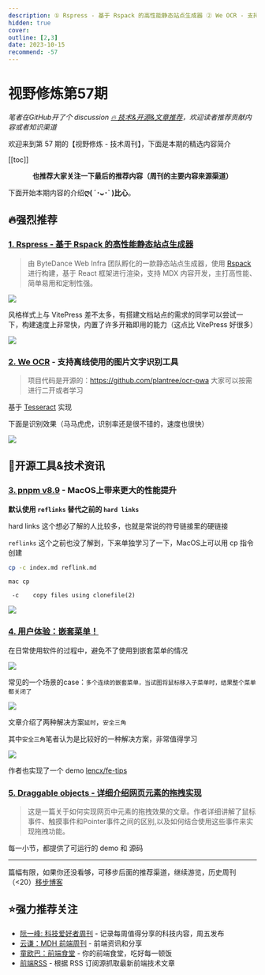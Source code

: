 ```yaml
---
description: ① Rspress - 基于 Rspack 的高性能静态站点生成器 ② We OCR - 支持离线使用的图片文字识别工具 ③ pnpm v8.9 - MacOS上带来更大的性能提升 ④ 用户体验：嵌套菜单！ ⑤ Draggable objects - 详细介绍网页元素的拖拽实现
hidden: true
cover:
outline: [2,3]
date: 2023-10-15
recommend: -57
---
```


# 视野修炼第57期
*笔者在GitHub开了个 discussion [🔥 技术&开源&文章推荐](https://github.com/ATQQ/sugar-blog/discussions/123)，欢迎读者推荐贡献内容或者知识渠道*

欢迎来到第 57 期的【视野修炼 - 技术周刊】，下面是本期的精选内容简介

[[toc]]

<center>

**​也推荐大家关注一下最后的推荐内容（周刊的主要内容来源渠道）**
</center>

下面开始本期内容的介绍**ღ( ´･ᴗ･` )比心**。
## 🔥强烈推荐
### [1. Rspress - 基于 Rspack 的高性能静态站点生成器](https://mp.weixin.qq.com/s/VOei4yfwBkRRDOGRhBXbJA)

>由 ByteDance Web Infra 团队孵化的一款静态站点生成器，使用 [Rspack](https://www.rspack.dev/) 进行构建，基于 React 框架进行渲染，支持 MDX 内容开发，主打高性能、简单易用和定制性强。

![](https://img.cdn.sugarat.top/mdImg/MTY5NzM1NDgwOTUxOA==697354809518)

风格样式上与 VitePress 差不太多，有搭建文档站点的需求的同学可以尝试一下，构建速度上非常快，内置了许多开箱即用的能力（这点比 VitePress 好很多）

![](https://img.cdn.sugarat.top/mdImg/MTY5NzM1NDU4NzM0Mw==697354587343)

### [2. We OCR](https://ocr.plantree.me/ocr) - 支持离线使用的图片文字识别工具
>项目代码是开源的：https://github.com/plantree/ocr-pwa 大家可以按需进行二开或者学习

基于 [Tesseract](https://github.com/tesseract-ocr/tesseract) 实现

下面是识别效果（马马虎虎，识别率还是很不错的，速度也很快）

![](https://img.cdn.sugarat.top/mdImg/MTY5NzM1NTI1MzY3NQ==697355253675)

## 🔧开源工具&技术资讯
### [3. pnpm v8.9](https://github.com/pnpm/pnpm/releases/tag/v8.9.0) - MacOS上带来更大的性能提升

**默认使用 `reflinks` 替代之前的 `hard links`**

hard links 这个想必了解的人比较多，也就是常说的符号链接里的硬链接

`reflinks` 这个之前也没了解到，下来单独学习了一下，MacOS上可以用 cp 指令创建
```sh
cp -c index.md reflink.md
```
```
mac cp

 -c    copy files using clonefile(2)
```

![](https://img.cdn.sugarat.top/mdImg/MTY5NzM1NzMxOTg4MA==697357319880)

### [4. 用户体验：嵌套菜单！](https://mp.weixin.qq.com/s/XshjyWl2b_ZUT4JF1pD9Lw)
在日常使用软件的过程中，避免不了使用到嵌套菜单的情况

![](https://img.cdn.sugarat.top/mdImg/MTY5NzM1OTIxMzI3Mg==697359213272)

常见的一个场景的case：`多个连续的嵌套菜单，当试图将鼠标移入子菜单时，结果整个菜单都关闭了`

![](https://img.cdn.sugarat.top/mdImg/MTY5NzM1OTMyMzk2OQ==697359323969)

文章介绍了两种解决方案`延时`，`安全三角`

其中`安全三角`笔者认为是比较好的一种解决方案，非常值得学习

![](https://img.cdn.sugarat.top/mdImg/MTY5NzM1OTU3NDk2NA==697359574964)

作者也实现了一个 demo [lencx/fe-tips](https://github.com/lencx/fe-tips)

### [5. Draggable objects - 详细介绍网页元素的拖拽实现](https://www.redblobgames.com/making-of/draggable/)
>这是一篇关于如何实现网页中元素的拖拽效果的文章。作者详细讲解了鼠标事件、触摸事件和Pointer事件之间的区别,以及如何结合使用这些事件来实现拖拽功能。

每一小节，都提供了可运行的 demo 和 源码

---

篇幅有限，如果你还没看够，可移步后面的推荐渠道，继续游览，历史周刊（<20）[移步博客](https://sugarat.top/weekly/index.html)

## ⭐️强力推荐关注
* [阮一峰: 科技爱好者周刊](https://www.ruanyifeng.com/blog/archives.html) - 记录每周值得分享的科技内容，周五发布
* [云谦：MDH 前端周刊](https://www.yuque.com/chencheng/mdh-weekly) - 前端资讯和分享
* [童欧巴：前端食堂](https://github.com/Geekhyt/weekly) - 你的前端食堂，吃好每一顿饭
* [前端RSS](https://fed.chanceyu.com/) - 根据 RSS 订阅源抓取最新前端技术文章
